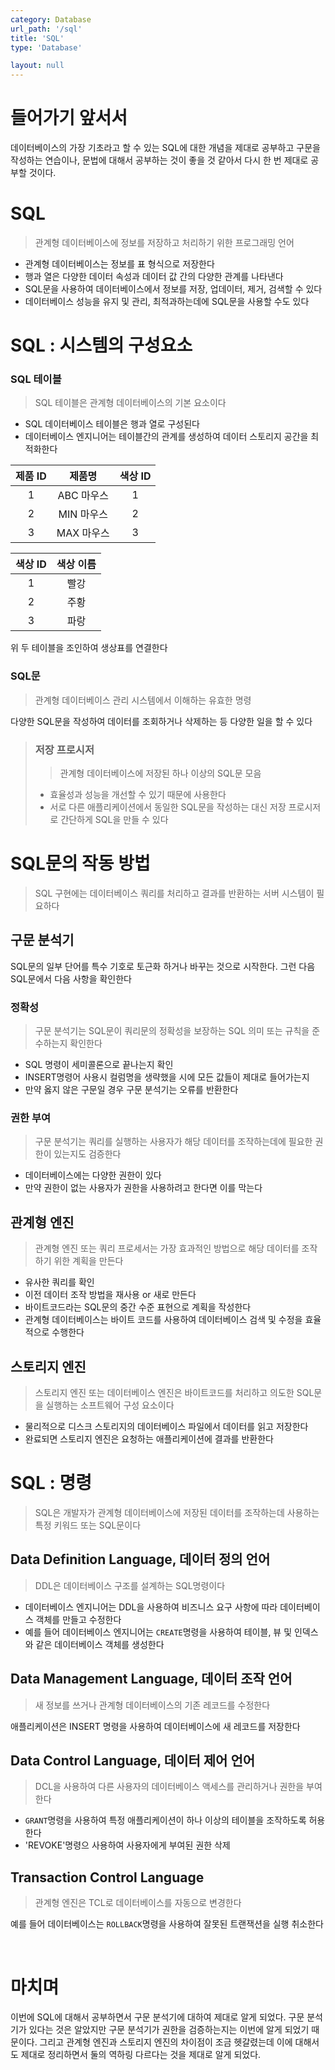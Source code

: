 ```yaml
---
category: Database
url_path: '/sql'
title: 'SQL'
type: 'Database'

layout: null
---
```


# 들어가기 앞서서
데이터베이스의 가장 기초라고 할 수 있는 SQL에 대한 개념을 제대로 공부하고 구문을 작성하는 연습이나, 문법에 대해서 공부하는 것이 좋을 것 같아서 다시 한 번 제대로 공부할 것이다.



# SQL
> 관계형 데이터베이스에 정보를 저장하고 처리하기 위한 프로그래밍 언어

* 관계형 데이터베이스는 정보를 표 형식으로 저장한다
* 행과 열은 다양한 데이터 속성과 데이터 값 간의 다양한 관계를 나타낸다
* SQL문을 사용하여 데이터베이스에서 정보를 저장, 업데이터, 제거, 검색할 수 있다
* 데이터베이스 성능을 유지 및 관리, 최적과하는데에 SQL문을 사용할 수도 있다

# SQL : 시스템의 구성요소
### SQL 테이블
> SQL 테이블은 관계형 데이터베이스의 기본 요소이다

* SQL 데이터베이스 테이블은 행과 열로 구성된다
* 데이터베이스 엔지니어는 테이블간의 관계를 생성하여 데이터 스토리지 공간을 최적화한다

| 제품 ID |   제품명   | 색상 ID |
|:-----:|:-------:|:-----:|
|   1   | ABC 마우스 |   1   |
|   2   | MIN 마우스 |   2   |
|   3   | MAX 마우스 |   3   |

| 색상 ID | 색상 이름 |
|:-----:|:-----:|
|   1   |  빨강   |
|   2   |  주황   |
|   3   |  파랑   |

위 두 테이블을 조인하여 생상표를 연결한다

### SQL문
> 관계형 데이터베이스 관리 시스템에서 이해하는 유효한 명령

다양한 SQL문을 작성하여 데이터를 조회하거나 삭제하는 등 다양한 일을 할 수 있다

> ### 저장 프로시저
> > 관계형 데이터베이스에 저장된 하나 이상의 SQL문 모음
> 
> * 효율성과 성능을 개선할 수 있기 때문에 사용한다
> * 서로 다른 애플리케이션에서 동일한 SQL문을 작성하는 대신 저장 프로시저로 간단하게 SQL을 만들 수 있다

# SQL문의 작동 방법
> SQL 구현에는 데이터베이스 쿼리를 처리하고 결과를 반환하는 서버 시스템이 필요하다

## 구문 분석기
SQL문의 일부 단어를 특수 기호로 토근화 하거나 바꾸는 것으로 시작한다.
그런 다음 SQL문에서 다음 사항을 확인한다

### 정확성
> 구문 분석기는 SQL문이 쿼리문의 정확성을 보장하는 SQL 의미 또는 규칙을 준수하는지 확인한다

* SQL 명령이 세미콜론으로 끝나는지 확인
* INSERT명령어 사용시 컬럼명을 생략했을 시에 모든 값들이 제대로 들어가는지
* 만약 옳지 않은 구문일 경우 구문 분석기는 오류를 반환한다

### 권한 부여
> 구문 분석기는 쿼리를 실행하는 사용자가 해당 데이터를 조작하는데에 필요한 권한이 있는지도 검증한다

* 데이터베이스에는 다양한 권한이 있다
* 만약 권한이 없는 사용자가 권한을 사용하려고 한다면 이를 막는다

## 관계형 엔진
> 관계형 엔진 또는 쿼리 프로세서는 가장 효과적인 방법으로 해당 데이터를 조작하기 위한 계획을 만든다

* 유사한 쿼리를 확인
* 이전 데이터 조작 방법을 재사용 or 새로 만든다
* 바이트코드라는 SQL문의 중간 수준 표현으로 계획을 작성한다
* 관계형 데이터베이스는 바이트 코드를 사용하여 데이터베이스 검색 및 수정을 효율적으로 수행한다

## 스토리지 엔진
> 스토리지 엔진 또는 데이터베이스 엔진은 바이트코드를 처리하고 의도한 SQL문을 실행하는 소프트웨어 구성 요소이다

* 물리적으로 디스크 스토리지의 데이터베이스 파일에서 데이터를 읽고 저장한다
* 완료되면 스토리지 엔진은 요청하는 애플리케이션에 결과를 반환한다

# SQL : 명령
> SQL은 개발자가 관계형 데이터베이스에 저장된 데이터를 조작하는데 사용하는 특정 키워드 또는 SQL문이다

## Data Definition Language, 데이터 정의 언어
> DDL은 데이터베이스 구조를 설계하는 SQL명령이다

* 데이터베이스 엔지니어는 DDL을 사용하여 비즈니스 요구 사항에 따라 데이터베이스 객체를 만들고 수정한다
* 예를 들어 데이터베이스 엔지니어는 `CREATE`명령을 사용하여 테이블, 뷰 및 인덱스와 같은 데이터베이스 객체를 생성한다

## Data Management Language, 데이터 조작 언어
> 새 정보를 쓰거나 관계형 데이터베이스의 기존 레코드를 수정한다

애플리케이션은 INSERT 명령을 사용하여 데이터베이스에 새 레코드를 저장한다

## Data Control Language, 데이터 제어 언어
> DCL을 사용하여 다른 사용자의 데이터베이스 액세스를 관리하거나 권한을 부여한다

* `GRANT`명령을 사용하여 특정 애플리케이션이 하나 이상의 테이블을 조작하도록 허용한다
* 'REVOKE'명령으 사용하여 사용자에게 부여된 권한 삭제

## Transaction Control Language
> 관계형 엔진은 TCL로 데이터베이스를 자동으로 변경한다

예를 들어 데이터베이스는 `ROLLBACK`명령을 사용하여 잘못된 트랜잭션을 실행 취소한다

<br>

# 마치며
이번에 SQL에 대해서 공부하면서 구문 분석기에 대하여 제대로 알게 되었다. 구문 분석기가 있다는 것은 알았지만 구문 분석기가 권한을 검증하는지는 이번에 알게 되었기 때문이다.
그리고 관계형 엔진과 스토리지 엔진의 차이점이 조금 헷갈렸는데 이에 대해서도 제대로 정리하면서 둘의 역하링 다르다는 것을 제대로 알게 되었다.











